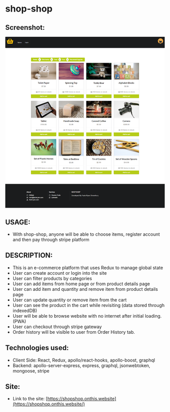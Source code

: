 # shop-shop

## Screenshot:
![](src/screenshot.png)

## USAGE:
- With shop-shop, anyone will be able to choose items, register account and then pay through stripe platform

## DESCRIPTION:
- This is an e-commerce platform that uses Redux to manage global state
- User can create account or login into the site
- User can filter products by categories
- User can add items from home page or from product details page
- User can add item and quantity and remove item from product details page
- User can update quantity or remove item from the cart
- User can see the product in the cart while revisiting (data stored through indexedDB)
- User will be able to browse website with no internet after initial loading. (PWA)
- User can checkout through stripe gateway
- Order history will be visible to user from Order History tab.

## Technologies used:
- Client Side: React, Redux, apollo/react-hooks, apollo-boost, graphql
- Backend: apollo-server-express, express, graphql, jsonwebtoken, mongoose, stripe

## Site:
- Link to the site: [https://shopshop.onthis.website](https://shopshop.onthis.website/)
